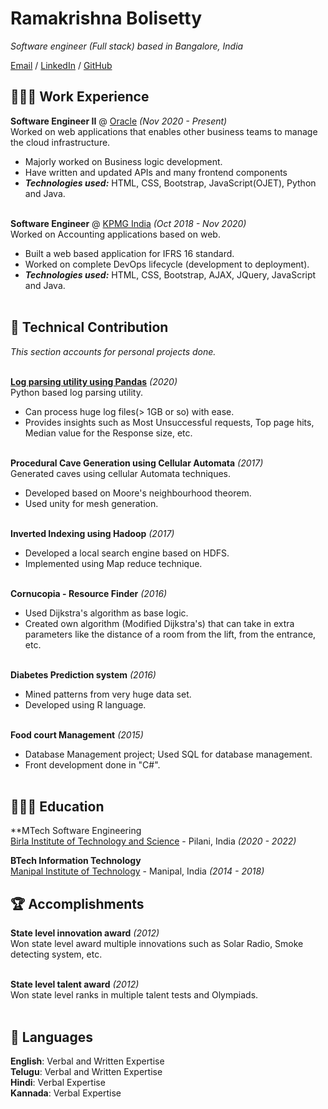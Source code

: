 # Ramakrishna Bolisetty

_Software engineer (Full stack) based in Bangalore, India_ <br>

[Email](mailto:ramakrishnabolisetty007@gmail.com) / [LinkedIn](https://www.linkedin.com/in/ramakrishnabolisetty/) / [GitHub](https://github.com/ramakrishnabolisetty007) 

## 👨🏼‍💻 Work Experience

**Software Engineer II** @ [Oracle](https://www.oracle.com/index.html) _(Nov 2020 - Present)_ <br>
Worked on web applications that enables other business teams to manage the cloud infrastructure.
  - Majorly worked on Business logic development.
  - Have written and updated APIs and many frontend components
  - **_Technologies used:_** HTML, CSS, Bootstrap, JavaScript(OJET), Python and Java.
<br><br>


**Software Engineer** @ [KPMG India](https://home.kpmg/in/en/home.html) _(Oct 2018 - Nov 2020)_ <br>
Worked on Accounting applications based on web.
  - Built a web based application for IFRS 16 standard.
  - Worked on complete DevOps lifecycle (development to deployment).
  - **_Technologies used:_** HTML, CSS, Bootstrap, AJAX, JQuery, JavaScript and Java.
    <br><br>
    
## 📌 Technical Contribution

_This section accounts for personal projects done._
<br><br>

[**Log parsing utility using Pandas**](https://github.com/ramakrishnabolisetty007/Log_parsing) _(2020)_ <br>
Python based log parsing utility.
  - Can process huge log files(> 1GB or so) with ease.
  - Provides insights such as Most Unsuccessful requests, Top page hits, Median value for the Response size, etc.
<br><br>

**Procedural Cave Generation using Cellular Automata** _(2017)_ <br>
Generated caves using cellular Automata techniques.
  - Developed based on Moore's neighbourhood theorem.
  - Used unity for mesh generation.
<br><br>

**Inverted Indexing using Hadoop** _(2017)_ <br>
  - Developed a local search engine based on HDFS.
  - Implemented using Map reduce technique.
<br><br>

**Cornucopia - Resource Finder** _(2016)_ <br>
  - Used Dijkstra's algorithm as base logic.
  - Created own algorithm (Modified Dijkstra's) that can take in extra parameters like the distance of a room from the lift, from the
entrance, etc.
<br><br>

**Diabetes Prediction system** _(2016)_ <br>
  - Mined patterns from very huge data set. 
  - Developed using R language.
<br><br>

**Food court Management** _(2015)_ <br>
  - Database Management project; Used SQL for database management. 
  - Front development done in "C#".
<br><br>

## 👨🏼‍🎓 Education

**MTech Software Engineering<br>
[Birla Institute of Technology and Science](https://www.bits-pilani.ac.in/) - Pilani, India _(2020 - 2022)_ <br>

**BTech Information Technology** <br>
[Manipal Institute of Technology](https://manipal.edu/mit.html) - Manipal, India _(2014 - 2018)_<br>


## 🏆 Accomplishments

**State level innovation award**  _(2012)_ <br>
Won state level award multiple innovations such as Solar Radio, Smoke detecting system, etc.
<br><br>

**State level talent award**  _(2012)_ <br>
Won state level ranks in multiple talent tests and Olympiads.
<br><br>


## 💬 Languages

**English**: Verbal and Written Expertise<br>
**Telugu**: Verbal and Written Expertise<br>
**Hindi**: Verbal Expertise<br>
**Kannada**: Verbal Expertise<br>
<br><br>

